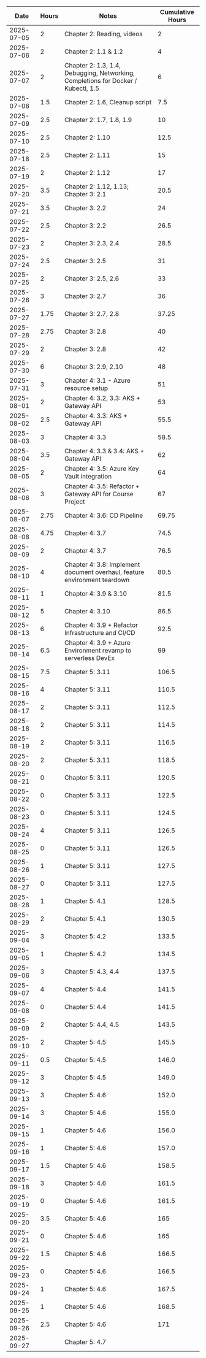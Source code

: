 | Date | Hours | Notes | Cumulative Hours |
|------|-------|-------|------------------|
| 2025-07-05 | 2 | Chapter 2: Reading, videos | 2 |
| 2025-07-06 | 2 | Chapter 2: 1.1 & 1.2 | 4 |
| 2025-07-07 | 2 | Chapter 2: 1.3, 1.4, Debugging, Networking, Completions for Docker / Kubectl, 1.5 | 6 |
| 2025-07-08 | 1.5 | Chapter 2: 1.6, Cleanup script | 7.5 |
| 2025-07-09 | 2.5 | Chapter 2: 1.7, 1.8, 1.9 | 10 |
| 2025-07-10 | 2.5 | Chapter 2: 1.10 | 12.5 |
| 2025-07-18 | 2.5 | Chapter 2: 1.11 | 15 |
| 2025-07-19 | 2 | Chapter 2: 1.12 | 17 |
| 2025-07-20 | 3.5 | Chapter 2: 1.12, 1.13; Chapter 3: 2.1 | 20.5 |
| 2025-07-21 | 3.5 | Chapter 3: 2.2 | 24 |
| 2025-07-22 | 2.5 | Chapter 3: 2.2 | 26.5 |
| 2025-07-23 | 2 | Chapter 3: 2.3, 2.4 | 28.5 |
| 2025-07-24 | 2.5 | Chapter 3: 2.5 | 31 |
| 2025-07-25 | 2 | Chapter 3: 2.5, 2.6 | 33 |
| 2025-07-26 | 3 | Chapter 3: 2.7 | 36 |
| 2025-07-27 | 1.75 | Chapter 3: 2.7, 2.8 | 37.25 |
| 2025-07-28 | 2.75 | Chapter 3: 2.8 | 40 |
| 2025-07-29 | 2 | Chapter 3: 2.8 | 42 |
| 2025-07-30 | 6 | Chapter 3: 2.9, 2.10 | 48 |
| 2025-07-31 | 3 | Chapter 4: 3.1 - Azure resource setup | 51 |
| 2025-08-01 | 2 | Chapter 4: 3.2, 3.3: AKS + Gateway API | 53 |
| 2025-08-02 | 2.5 | Chapter 4: 3.3: AKS + Gateway API | 55.5 |
| 2025-08-03 | 3 | Chapter 4: 3.3 | 58.5 |
| 2025-08-04 | 3.5 | Chapter 4: 3.3 & 3.4: AKS + Gateway API | 62 |
| 2025-08-05 | 2 | Chapter 4: 3.5: Azure Key Vault integration | 64 |
| 2025-08-06 | 3 | Chapter 4: 3.5: Refactor + Gateway API for Course Project | 67 |
| 2025-08-07 | 2.75 | Chapter 4: 3.6: CD Pipeline | 69.75 |
| 2025-08-08 | 4.75 | Chapter 4: 3.7 | 74.5 |
| 2025-08-09 | 2 | Chapter 4: 3.7 | 76.5 |
| 2025-08-10 | 4 | Chapter 4: 3.8: Implement document overhaul, feature environment teardown | 80.5 |
| 2025-08-11 | 1 | Chapter 4: 3.9 & 3.10 | 81.5 |
| 2025-08-12 | 5 | Chapter 4: 3.10 | 86.5 |
| 2025-08-13 | 6 | Chapter 4: 3.9 + Refactor Infrastructure and CI/CD| 92.5 |
| 2025-08-14 | 6.5 | Chapter 4: 3.9 + Azure Environment revamp to serverless DevEx | 99 |
| 2025-08-15 | 7.5 | Chapter 5: 3.11 | 106.5 |
| 2025-08-16 | 4 | Chapter 5: 3.11 | 110.5 |
| 2025-08-17 | 2 | Chapter 5: 3.11 | 112.5 |
| 2025-08-18 | 2 | Chapter 5: 3.11 | 114.5 |
| 2025-08-19 | 2 | Chapter 5: 3.11 | 116.5 |
| 2025-08-20 | 2 | Chapter 5: 3.11 | 118.5 |
| 2025-08-21 | 0 | Chapter 5: 3.11 | 120.5 |
| 2025-08-22 | 0 | Chapter 5: 3.11 | 122.5 |
| 2025-08-23 | 0 | Chapter 5: 3.11 | 124.5 |
| 2025-08-24 | 4 | Chapter 5: 3.11 | 126.5 |
| 2025-08-25 | 0 | Chapter 5: 3.11 | 126.5 |
| 2025-08-26 | 1 | Chapter 5: 3.11 | 127.5 |
| 2025-08-27 | 0 | Chapter 5: 3.11 | 127.5 |
| 2025-08-28 | 1 | Chapter 5: 4.1 | 128.5 |
| 2025-08-29 | 2 | Chapter 5: 4.1 | 130.5 |
| 2025-09-04 | 3 | Chapter 5: 4.2 | 133.5 |
| 2025-09-05 | 1 | Chapter 5: 4.2 | 134.5 |
| 2025-09-06 | 3 | Chapter 5: 4.3, 4.4 | 137.5 |
| 2025-09-07 | 4 | Chapter 5: 4.4 | 141.5 |
| 2025-09-08 | 0 | Chapter 5: 4.4 | 141.5 |
| 2025-09-09 | 2 | Chapter 5: 4.4, 4.5 | 143.5 |
| 2025-09-10 | 2 | Chapter 5: 4.5 | 145.5 |
| 2025-09-11 | 0.5 | Chapter 5: 4.5 | 146.0 |
| 2025-09-12 | 3 | Chapter 5: 4.5 | 149.0 |
| 2025-09-13 | 3 | Chapter 5: 4.6 | 152.0 |
| 2025-09-14 | 3 | Chapter 5: 4.6 | 155.0 |
| 2025-09-15 | 1 | Chapter 5: 4.6 | 156.0 |
| 2025-09-16 | 1 | Chapter 5: 4.6| 157.0 |
| 2025-09-17 | 1.5 | Chapter 5: 4.6 | 158.5 |
| 2025-09-18 | 3 | Chapter 5: 4.6 | 161.5 |
| 2025-09-19 | 0 | Chapter 5: 4.6 | 161.5 |
| 2025-09-20 | 3.5 | Chapter 5: 4.6 | 165 |
| 2025-09-21 | 0 | Chapter 5: 4.6 | 165 |
| 2025-09-22 | 1.5 | Chapter 5: 4.6 | 166.5 |
| 2025-09-23 | 0 | Chapter 5: 4.6 | 166.5 |
| 2025-09-24 | 1 | Chapter 5: 4.6 | 167.5 |
| 2025-09-25 | 1 | Chapter 5: 4.6 | 168.5 |
| 2025-09-26 | 2.5 | Chapter 5: 4.6 | 171 |
| 2025-09-27 |  | Chapter 5: 4.7 |  |